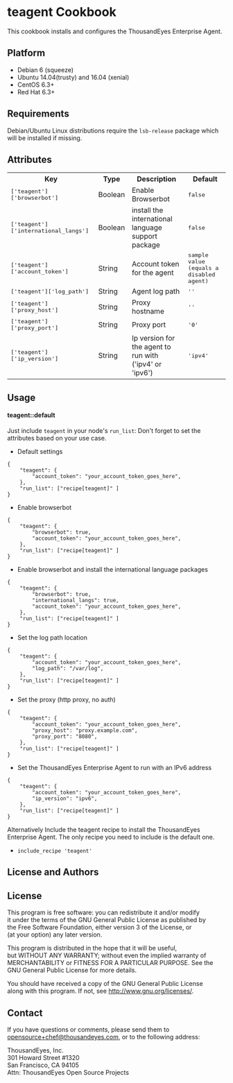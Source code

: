 teagent Cookbook
=========================
This cookbook installs and configures the ThousandEyes Enterprise Agent.

Platform
--------
- Debian 6 (squeeze) 
- Ubuntu 14.04(trusty) and 16.04 (xenial)
- CentOS 6.3+
- Red Hat 6.3+

Requirements
------------
Debian/Ubuntu Linux distributions require the `lsb-release` package which  
will be installed if missing.

Attributes
----------
<table>
  <tr>
    <th>Key</th>
    <th>Type</th>
    <th>Description</th>
    <th>Default</th>
  </tr>
  <tr>
    <td><tt>['teagent']['browserbot']</tt></td>
    <td>Boolean</td>
    <td>Enable Browserbot</td>
    <td><tt>false</tt></td>
  </tr>
  <tr>
    <td><tt>['teagent']['international_langs']</tt></td>
    <td>Boolean</td>
    <td>install the international language support package</td>
    <td><tt>false</tt></td>
  </tr>
  <tr>
    <td><tt>['teagent']['account_token']</tt></td>
    <td>String</td>
    <td>Account token for the agent</td>
    <td><tt>sample value (equals a disabled agent)</tt></td>
  </tr>
  <tr>
    <td><tt>['teagent']['log_path']</tt></td>
    <td>String</td>
    <td>Agent log path</td>
    <td><tt>''</tt></td>
  </tr>
  <tr>
    <td><tt>['teagent']['proxy_host']</tt></td>
    <td>String</td>
    <td>Proxy hostname</td>
    <td><tt>''</tt></td>
  </tr>
  <tr>
    <td><tt>['teagent']['proxy_port']</tt></td>
    <td>String</td>
    <td>Proxy port</td>
    <td><tt>'0'</tt></td>
  </tr>
  <tr>
    <td><tt>['teagent']['ip_version']</tt></td>
    <td>String</td>
    <td>Ip version for the agent to run with ('ipv4' or 'ipv6')</td>
    <td><tt>'ipv4'</tt></td>
  </tr>
</table>

Usage
-----
#### teagent::default
Just include `teagent` in your node's `run_list`:
Don't forget to set the attributes based on your use case.

 * Default settings
 ```
 {
     "teagent": {
         "account_token": "your_account_token_goes_here",
     },
     "run_list": ["recipe[teagent]" ] 
 }
 ```

 * Enable browserbot
 ```
 {
     "teagent": {
         "browserbot": true,
         "account_token": "your_account_token_goes_here",
     },
     "run_list": ["recipe[teagent]" ]
 }  
 ```

 * Enable browserbot and install the international language packages
 ```
 {
     "teagent": {
         "browserbot": true,
         "international_langs": true,
         "account_token": "your_account_token_goes_here",
     },
     "run_list": ["recipe[teagent]" ]
 }
 ```

 * Set the log path location
 ```
 {
     "teagent": {
         "account_token": "your_account_token_goes_here",
         "log_path": "/var/log",
     },
     "run_list": ["recipe[teagent]" ]
 }
 ```

 * Set the proxy (http proxy, no auth)
 ```
 {
     "teagent": {
         "account_token": "your_account_token_goes_here",
         "proxy_host": "proxy.example.com",
         "proxy_port": "8080",
     },
     "run_list": ["recipe[teagent]" ]
 }
 ```

 * Set the ThousandEyes Enterprise Agent to run with an IPv6 address
 ```
 {
     "teagent": {
         "account_token": "your_account_token_goes_here",
         "ip_version": "ipv6",
     },
     "run_list": ["recipe[teagent]" ]
 }
 ```

Alternatively Include the teagent recipe to install the ThousandEyes Enterprise 
Agent. The only recipe you need to include is the default one.

* `include_recipe 'teagent'`

License and Authors
-------------------
## License
This program is free software: you can redistribute it and/or modify  
it under the terms of the GNU General Public License as published by  
the Free Software Foundation, either version 3 of the License, or  
(at your option) any later version.

This program is distributed in the hope that it will be useful,  
but WITHOUT ANY WARRANTY; without even the implied warranty of  
MERCHANTABILITY or FITNESS FOR A PARTICULAR PURPOSE.  See the  
GNU General Public License for more details.  

You should have received a copy of the GNU General Public License  
along with this program.  If not, see <http://www.gnu.org/licenses/>.

## Contact
If you have questions or comments, please send them to  
opensource+chef@thousandeyes.com, or to the following address:

ThousandEyes, Inc.  
301 Howard Street #1320  
San Francisco, CA  94105  
Attn: ThousandEyes Open Source Projects
